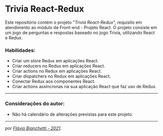 # Trivia React-Redux

Este repositório contém o projeto "_Trivia React-Redux_", requisito em atendimento ao módulo de Front-end - Projeto React. O projeto consiste em um jogo de perguntas e respostas baseado no jogo Trivia, utilizando React e Redux.

### Habilidades:
 - Criar um store Redux em aplicações React.
 - Criar reducers no Redux em aplicações React.
 - Criar actions no Redux em aplicações React.
 - Criar dispatchers no Redux em aplicações React.
 - Conectar Redux aos componentes React.
 - Criar actions assíncronas na sua aplicação React que faz uso de Redux.
<!-- --- -->
<!-- ### Foram utilizados na construção desta página:

<section>
  <a
    href="https://developer.mozilla.org/en-US/docs/Web/HTML"
    target="_blank">
    <img
      align="center"
      height="30"
      src="https://img.shields.io/badge/HTML5-E34F26?style=for-the-badge&logo=html5&logoColor=white"
    />
  </a>
  <a
    href="https://developer.mozilla.org/en-US/docs/Web/CSS"
    target="_blank">
    <img
      align="center"
      height="30"
      src="https://img.shields.io/badge/CSS-239120?&style=for-the-badge&logo=css3&logoColor=white"
    />
  </a>
</section>

---
### Página do projeto - Trybe

Você pode encontrar o GitHub original do projeto _[aqui]()_. -->

---
### Considerações do autor:

- Não há calendário de alterações previstas para este projeto.

<!-- Você pode ver o resultado deste projeto _[aqui]()_. -->

---

por _[Flávio Bianchetti - 2021](https://www.linkedin.com/in/flaviobianchetti/)_.